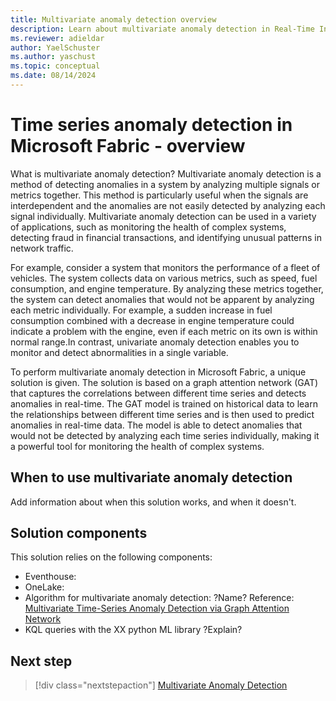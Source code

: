 ```yaml
---
title: Multivariate anomaly detection overview
description: Learn about multivariate anomaly detection in Real-Time Intelligence.
ms.reviewer: adieldar
author: YaelSchuster
ms.author: yaschust
ms.topic: conceptual
ms.date: 08/14/2024
---
```


# Time series anomaly detection in Microsoft Fabric - overview

What is multivariate anomaly detection? Multivariate anomaly detection is a method of detecting anomalies in a system by analyzing multiple signals or metrics together. This method is particularly useful when the signals are interdependent and the anomalies are not easily detected by analyzing each signal individually. Multivariate anomaly detection can be used in a variety of applications, such as monitoring the health of complex systems, detecting fraud in financial transactions, and identifying unusual patterns in network traffic.

For example, consider a system that monitors the performance of a fleet of vehicles. The system collects data on various metrics, such as speed, fuel consumption, and engine temperature. By analyzing these metrics together, the system can detect anomalies that would not be apparent by analyzing each metric individually. For example, a sudden increase in fuel consumption combined with a decrease in engine temperature could indicate a problem with the engine, even if each metric on its own is within normal range.In contrast, univariate anomaly detection enables you to monitor and detect abnormalities in a single variable.

To perform multivariate anomaly detection in Microsoft Fabric, a unique solution is given. The solution is based on a graph attention network (GAT) that captures the correlations between different time series and detects anomalies in real-time. The GAT model is trained on historical data to learn the relationships between different time series and is then used to predict anomalies in real-time data. The model is able to detect anomalies that would not be detected by analyzing each time series individually, making it a powerful tool for monitoring the health of complex systems.

## When to use multivariate anomaly detection

Add information about when this solution works, and when it doesn't.

## Solution components

This solution relies on the following components:

* Eventhouse:
* OneLake:
* Algorithm for multivariate anomaly detection: ?Name? 
    Reference: [Multivariate Time-Series Anomaly Detection via Graph Attention Network](https://arxiv.org/pdf/2009.02040)
* KQL queries with the XX python ML library ?Explain?

## Next step

> [!div class="nextstepaction"]
> [Multivariate Anomaly Detection](multivariate-anomaly-detection.md)
